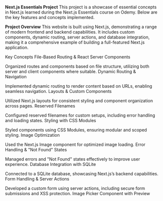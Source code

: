 **Next.js Essentials Project**
This project is a showcase of essential concepts in Next.js learned during the Next.js Essentials course on Odemy. Below are the key features and concepts implemented.

**Project Overview**
This website is built using Next.js, demonstrating a range of modern frontend and backend capabilities. It includes custom components, dynamic routing, server actions, and database integration, making it a comprehensive example of building a full-featured Next.js application.

Key Concepts
File-Based Routing & React Server Components

Organized routes and components based on file structure, utilizing both server and client components where suitable.
Dynamic Routing & Navigation

Implemented dynamic routing to render content based on URLs, enabling seamless navigation.
Layouts & Custom Components

Utilized Next.js layouts for consistent styling and component organization across pages.
Reserved Filenames

Configured reserved filenames for custom setups, including error handling and loading states.
Styling with CSS Modules

Styled components using CSS Modules, ensuring modular and scoped styling.
Image Optimization

Used the Next.js Image component for optimized image loading.
Error Handling & "Not Found" States

Managed errors and "Not Found" states effectively to improve user experience.
Database Integration with SQLite

Connected to a SQLite database, showcasing Next.js’s backend capabilities.
Form Handling & Server Actions

Developed a custom form using server actions, including secure form submissions and XSS protection.
Image Picker Component with Preview





